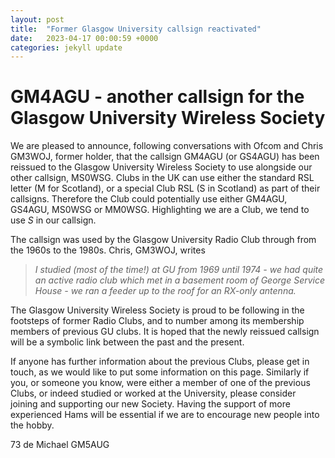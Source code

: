 ```yaml
---
layout: post
title:  "Former Glasgow University callsign reactivated"
date:   2023-04-17 00:00:59 +0000
categories: jekyll update
---
```

# GM4AGU - another callsign for the Glasgow University Wireless Society

We are pleased to announce, following conversations with Ofcom and Chris GM3WOJ, former holder, that the callsign GM4AGU (or GS4AGU) has been reissued to the Glasgow University Wireless Society to use alongside our other callsign, MS0WSG. Clubs in the UK can use either the standard RSL letter (M for Scotland), or a special Club RSL (S in Scotland) as part of their callsigns. Therefore the Club could potentially use either GM4AGU, GS4AGU, MS0WSG or MM0WSG. Highlighting we are a Club, we tend to use *S* in our callsign.

The callsign was used by the Glasgow University Radio Club through from the 1960s to the 1980s. Chris, GM3WOJ, writes
> *I studied (most of the time!) at GU from 1969 until 1974 - we had quite an active radio club which met in a basement room of George Service House - we ran a feeder up to the roof for an RX-only antenna.*

The Glasgow University Wireless Society is proud to be following in the footsteps of former Radio Clubs, and to number among its membership members of previous GU clubs. It is hoped that the newly reissued callsign will be a symbolic link between the past and the present.

If anyone has further information about the previous Clubs, please get in touch, as we would like to put some information on this page. Similarly if you, or someone you know, were either a member of one of the previous Clubs, or indeed studied or worked at the University, please consider joining and supporting our new Society. Having the support of more experienced Hams will be essential if we are to encourage new people into the hobby.

73 de Michael GM5AUG
